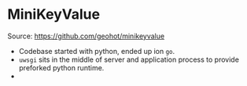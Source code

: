 # MiniKeyValue

Source: https://github.com/geohot/minikeyvalue

- Codebase started with python, ended up ion `go`.
- `uwsgi` sits in the middle of server and application process to provide preforked python runtime.
- 